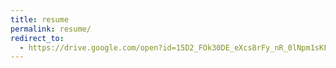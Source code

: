 ```yaml
---
title: resume
permalink: resume/
redirect_to:
  - https://drive.google.com/open?id=15D2_FOk30DE_eXcs8rFy_nR_0lNpm1sKFFN7yiw0w6k/export?format=pdf
---
```

